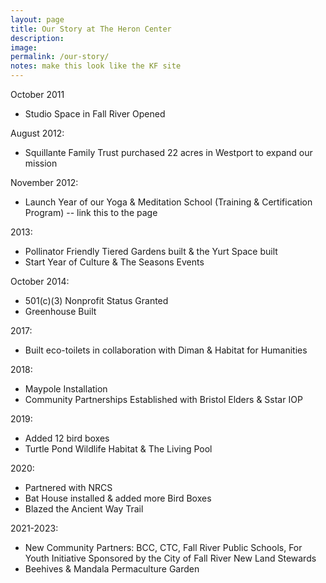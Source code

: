 ```yaml
---
layout: page
title: Our Story at The Heron Center
description: 
image: 
permalink: /our-story/
notes: make this look like the KF site
---
```


October 2011
- Studio Space in Fall River Opened

August 2012: 
- Squillante Family Trust purchased 22 acres in Westport to expand our mission

November 2012:
- Launch Year of our Yoga & Meditation School (Training & Certification Program) -- link this to the page

2013: 
- Pollinator Friendly Tiered Gardens built & the Yurt Space built
- Start Year of Culture & The Seasons Events

October 2014: 
- 501(c)(3) Nonprofit Status Granted
- Greenhouse Built

2017:
- Built eco-toilets in collaboration with Diman & Habitat for Humanities

2018:
- Maypole Installation
- Community Partnerships Established with Bristol Elders & Sstar IOP

2019:
- Added 12 bird boxes
- Turtle Pond Wildlife Habitat & The Living Pool

2020:
- Partnered with NRCS
- Bat House installed & added more Bird Boxes
- Blazed the Ancient Way Trail

2021-2023:
- New Community Partners: BCC, CTC, Fall River Public Schools, For Youth Initiative Sponsored by the City of Fall River New Land Stewards
- Beehives & Mandala Permaculture Garden